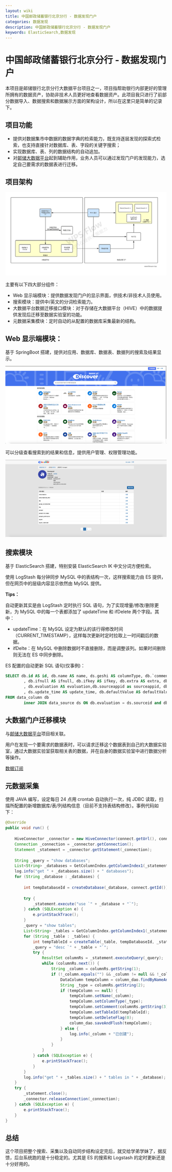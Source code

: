 ```yaml
---
layout: wiki
title: 中国邮政储蓄银行北京分行 - 数据发现门户
categories: 数据发现
description: 中国邮政储蓄银行北京分行 - 数据发现门户
keywords: ElasticSearch,数据发现
---
```


# 中国邮政储蓄银行北京分行 - 数据发现门户

本项目是邮储银行北京分行大数据平台项目之一，项目指帮助银行内部更好的管理所拥有的数据资产，协助非技术人员更好地查看数据资产。此项目我只进行了前部分数据导入、数据搜索和数据展示方面的架构设计，所以在这里只是简单的记录下。

## 项目功能

+ 提供对数据集市中数据的数据字典的检索能力，既支持逐层发现的探索式检索，也支持直接针对数据库、表、字段的关键字搜索；
+ 实现数据库、表、列的数据结构的自动追加。
+ 对[邮储大数据平台](http://www.fuhuacn.top/projects/youchu/)起到辅助作用，业务人员可以通过发现门户的发现能力，选定自己要需求的数据表进行迁移。

## 项目架构

![架构](/images/projects/searchPlatform/数据发现门户.png)

主要有以下四大部分组件：

+ Web 显示端模块：提供数据发现门户的显示界面，供技术/非技术人员使用。
+ 搜索模块：提供中/英文的分词检索能力。
+ 大数据平台数据迁移接口模块：对于存储在大数据平台（HIVE）中的数据提供发现后迁移至数据实验室的功能。
+ 元数据采集模块：定时自动的从配置的数据库采集最新的结构。

## Web 显示端模块：

基于 SpringBoot 搭建，提供对应用、数据库、数据表、数据列的搜索及结果显示。

![主页](/images/projects/searchPlatform/1.png)

可以分级查看搜索到的结果和信息，提供用户管理、权限管理功能。

![数据库介绍](/images/projects/searchPlatform/WX20191130-192437.png)

## 搜索模块

基于 ElasticSearch 搭建，特别安装 ElasticSearch IK 中文分词方便检索。

使用 LogStash 每分钟同步 MySQL 中的表结构一次，这样搜索能力由 ES 提供，但在网页中的层级内容显示依然由 MySQL 提供。

**Tips：**

自动更新其实是由 LogStash 定时执行 SQL 语句，为了实现增量/修改/删除更新，为 MySQL 中的每一个表都添加了 updateTime 和 ifDelete 两个字段。其中：

+ updateTime：在 MySQL 设定为默认的该行得修改时间（CURRENT_TIMESTAMP），这样每次更新时定时拉取上一时间戳后的数据。
+ ifDelte：在 MySQL 中删除数据时不直接删除，而是调整该列。如果时间删除则无法在 ES 中同步删除。

ES 配置的自动更新 SQL 语句(仅事例)：

``` sql
SELECT db.id AS id, db.name AS name, ds.geshi AS columnType, db.`comment` AS `comment`, db.`collation` AS `collation`
        , db.ifnull AS ifnull, db.ifkey AS ifkey, db.extra AS extra, db.tableId AS tableId, ds.`description` AS `description`
        , db.evaluation AS evaluation,db.sourceappid as sourceappid, db.remark AS remark, ds.cnname AS sourcecnname, db.databaseId AS databaseId, db.deleteFlag AS deleteFlag
        , ds.update_time AS update_time, db.defaultValue AS defaultValue
FROM data_column db
        inner JOIN data_source ds ON db.evaluation = ds.sourceid and db.sourceappid=ds.sourceappid WHERE ds.update_time >= :sql_last_value
```

## 大数据门户迁移模块

与[邮储大数据平台](http://www.fuhuacn.top/projects/youchu/)项目相关联。

用户在发现一个要需求的数据表时，可以请求迁移这个数据表到自己的大数据实验室，通过大数据实验室获取相关表的数据，并在自身的数据实验室中进行数据分析等操作。

[数据订阅](/images/projects/searchPlatform/WX20191130-224408.png)

## 元数据采集

使用 JAVA 编写，设定每日 24 点用 crontab 自动执行一次，纯 JDBC 读取，扫描所配置的新增数据库/表/列结构信息（目前不支持表结构修改）。事例代码如下：

``` java
@Override
public void run() {

    HiveConnector _connector = new HiveConnector(connect.getUrl(), connect.getUser(), connect.getPassword());
    Connection _connection = _connector.getConnection();
    Statement _statement = _connector.getStatement(_connection);

    String _query = "show databases";
    List<String> _databases = GetColumnIndex.getColumnIndex1(_statement, _query);
    log.info("get " + _databases.size() + " databases");
    for (String _database : _databases) {

        int tempDatabaseId = createDatabase(_database, connect.getId());

        try {
            _statement.execute("use `" + _database + "`");
        } catch (SQLException e) {
            e.printStackTrace();
        }
        _query = "show tables";
        List<String> _tables = GetColumnIndex.getColumnIndex1(_statement, _query);
        for (String _table : _tables) {
            int tempTableId = createTable(_table, tempDatabaseId, _statement);
            _query = "desc `" + _table + "`";
            try {
                ResultSet columnRs = _statement.executeQuery(_query);
                while (columnRs.next()) {
                    String _column = columnRs.getString(1);
                    if (!_column.equals("") && _column != null && !_column.startsWith("#")) {
                        DataColumn tempColumn = column_dao.findByNameAndTableId(_column, tempTableId);
                        String _type = columnRs.getString(2);
                        if (tempColumn == null) {
                            tempColumn.setName(_column);
                            tempColumn.setColumnType(_type);
                            tempColumn.setComment(columnRs.getString(3));
                            tempColumn.setTableId(tempTableId);
                            tempColumn.setDeleteFlag(0);
                            column_dao.saveAndFlush(tempColumn);
                        } else {
                            log.info(_column + "已创建");
                        }
                    }
                }
            } catch (SQLException e) {
                e.printStackTrace();
            }
        }
        log.info("get " + _tables.size() + " tables in " + _database);
    }
    try {
        _statement.close();
        _connector.releaseConnection(_connection);
    } catch (SQLException e) {
        e.printStackTrace();
    }
}
```

## 总结

这个项目把整个搜索、采集以及自动同步结构设定完后，就交给学弟学妹了，据反馈，后台系统跑的是十分稳定的。尤其是 ES 的搜索和 Logstash 的定时更新还是十分好用的。